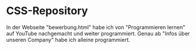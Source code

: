 # CSS-Repository

In der Webseite "bewerbung.html" habe ich von "Programmieren lernen" auf YouTube nachgemacht und weiter programmiert.
Genau ab "Infos über unseren Company" habe ich alleine programmiert.
